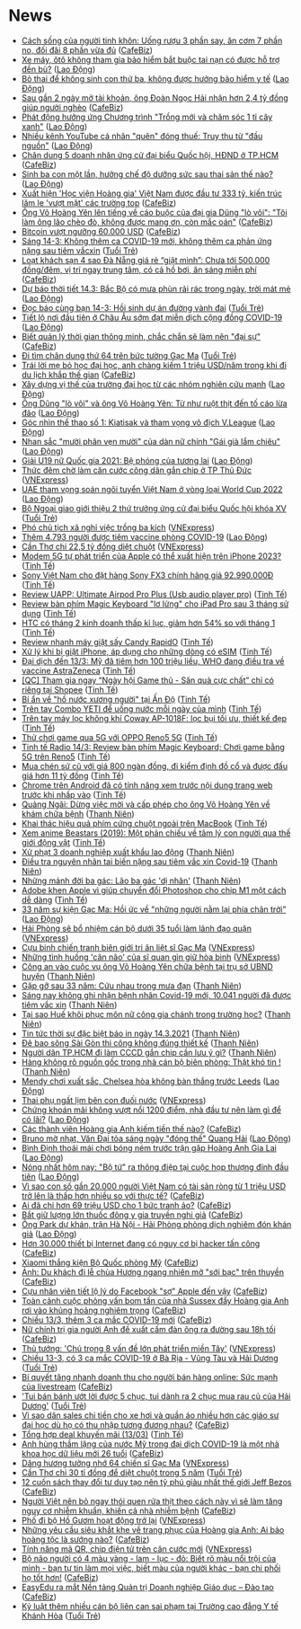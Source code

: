 # News

- [Cách sống của người tinh khôn: Uống rượu 3 phần say, ăn cơm 7 phần no, đối đãi 8 phần vừa đủ](https://cafebiz.vn/cach-song-cua-nguoi-tinh-khon-uong-ruou-3-phan-say-an-com-7-phan-no-doi-dai-8-phan-vua-du-20210313212233289.chn) ([CafeBiz](https://cafebiz.vn))
- [Xe máy, ôtô không tham gia bảo hiểm bắt buộc tai nạn có được hỗ trợ đền bù?](https://laodong.vn/xe/xe-may-oto-khong-tham-gia-bao-hiem-bat-buoc-tai-nan-co-duoc-ho-tro-den-bu-888845.ldo) ([Lao Động](https://laodong.vn))
- [Bỏ thai để không sinh con thứ ba, không được hưởng bảo hiểm y tế](https://laodong.vn/ban-doc/bo-thai-de-khong-sinh-con-thu-ba-khong-duoc-huong-bao-hiem-y-te-888230.ldo) ([Lao Động](https://laodong.vn))
- [Sau gần 2 ngày mở tài khoản, ông Đoàn Ngọc Hải nhận hơn 2,4 tỷ đồng giúp người nghèo](https://cafebiz.vn/sau-gan-2-ngay-mo-tai-khoan-ong-doan-ngoc-hai-nhan-hon-24-ty-dong-giup-nguoi-ngheo-20210314072841295.chn) ([CafeBiz](https://cafebiz.vn))
- [Phát động hưởng ứng Chương trình &quot;Trồng mới và chăm sóc 1 tỉ cây xanh&quot;](https://laodong.vn/cong-doan/phat-dong-huong-ung-chuong-trinh-trong-moi-va-cham-soc-1-ti-cay-xanh-888612.ldo) ([Lao Động](https://laodong.vn))
- [Nhiều kênh YouTube cá nhân &quot;quên&quot; đóng thuế: Truy thu từ &quot;đầu nguồn&quot;](https://laodong.vn/kinh-te/nhieu-kenh-youtube-ca-nhan-quen-dong-thue-truy-thu-tu-dau-nguon-888534.ldo) ([Lao Động](https://laodong.vn))
- [Chân dung 5 doanh nhân ứng cử đại biểu Quốc hội, HĐND ở TP.HCM](https://cafebiz.vn/chan-dung-5-doanh-nhan-ung-cu-dai-bieu-quoc-hoi-hdnd-o-tphcm-20210314072654179.chn) ([CafeBiz](https://cafebiz.vn))
- [Sinh ba con một lần, hưởng chế độ dưỡng sức sau thai sản thế nào?](https://laodong.vn/tu-van-phap-luat/sinh-ba-con-mot-lan-huong-che-do-duong-suc-sau-thai-san-the-nao-888070.ldo) ([Lao Động](https://laodong.vn))
- [Xuất hiện 'Học viện Hoàng gia' Việt Nam được đầu tư 333 tỷ, kiến trúc lăm le 'vượt mặt' các trường top](https://cafebiz.vn/xuat-hien-hoc-vien-hoang-gia-viet-nam-duoc-dau-tu-333-ty-kien-truc-lam-le-vuot-mat-cac-truong-top-20210314072352522.chn) ([CafeBiz](https://cafebiz.vn))
- [Ông Võ Hoàng Yên lên tiếng về cáo buộc của đại gia Dũng "lò vôi": "Tôi làm ông lão chèo đò, không được mang ơn, còn mắc oán"](https://cafebiz.vn/ong-vo-hoang-yen-len-tieng-ve-cao-buoc-cua-dai-gia-dung-lo-voi-toi-lam-ong-lao-cheo-do-khong-duoc-mang-on-con-mac-oan-20210314072246027.chn) ([CafeBiz](https://cafebiz.vn))
- [Bitcoin vượt ngưỡng 60.000 USD](https://cafebiz.vn/bitcoin-vuot-nguong-60000-usd-20210314072048453.chn) ([CafeBiz](https://cafebiz.vn))
- [Sáng 14-3: Không thêm ca COVID-19 mới, không thêm ca phản ứng nặng sau tiêm vắcxin](https://tuoitre.vn/sang-14-3-khong-them-ca-covid-19-moi-khong-them-ca-phan-ung-nang-sau-tiem-vacxin-20210314061142156.htm) ([Tuổi Trẻ](https://tuoitre.vn))
- [Loạt khách sạn 4 sao Đà Nẵng giá rẻ “giật mình”: Chưa tới 500.000 đồng/đêm, vị trí ngay trung tâm, có cả hồ bơi, ăn sáng miễn phí](https://cafebiz.vn/loat-khach-san-4-sao-da-nang-gia-re-giat-minh-chua-toi-500000-dong-dem-vi-tri-ngay-trung-tam-co-ca-ho-boi-an-sang-mien-phi-20210313122822276.chn) ([CafeBiz](https://cafebiz.vn))
- [Dự báo thời tiết 14.3: Bắc Bộ có mưa phùn rải rác trong ngày, trời mát mẻ](https://laodong.vn/moi-truong/du-bao-thoi-tiet-143-bac-bo-co-mua-phun-rai-rac-trong-ngay-troi-mat-me-888815.ldo) ([Lao Động](https://laodong.vn))
- [Đọc báo cùng bạn 14-3: Hồi sinh dự án đường vành đai](https://tuoitre.vn/doc-bao-cung-ban-14-3-hoi-sinh-du-an-duong-vanh-dai-20210314045141451.htm) ([Tuổi Trẻ](https://tuoitre.vn))
- [Tiết lộ nơi đầu tiên ở Châu Âu sớm đạt miễn dịch cộng đồng COVID-19](https://laodong.vn/the-gioi/tiet-lo-noi-dau-tien-o-chau-au-som-dat-mien-dich-cong-dong-covid-19-888852.ldo) ([Lao Động](https://laodong.vn))
- [Biết quản lý thời gian thông minh, chắc chắn sẽ làm nên "đại sự"](https://cafebiz.vn/biet-quan-ly-thoi-gian-thong-minh-chac-chan-se-lam-nen-dai-su-20210313115648169.chn) ([CafeBiz](https://cafebiz.vn))
- [Đi tìm chân dung thứ 64 trên bức tường Gạc Ma](https://tuoitre.vn/di-tim-chan-dung-thu-64-tren-buc-tuong-gac-ma-20210312093639093.htm) ([Tuổi Trẻ](https://tuoitre.vn))
- [Trái lời mẹ bỏ học đại học, anh chàng kiếm 1 triệu USD/năm trong khi đi du lịch khắp thế gian](https://cafebiz.vn/trai-loi-me-bo-hoc-dh-anh-chang-kiem-1-trieu-usd-nam-trong-khi-di-du-lich-khap-the-gian-20210308143744798.chn) ([CafeBiz](https://cafebiz.vn))
- [Xây dựng vị thế của trường đại học từ các nhóm nghiên cứu mạnh](https://laodong.vn/giao-duc/xay-dung-vi-the-cua-truong-dai-hoc-tu-cac-nhom-nghien-cuu-manh-888819.ldo) ([Lao Động](https://laodong.vn))
- [Ông Dũng &quot;lò vôi&quot; và ông Võ Hoàng Yên: Từ như ruột thịt đến tố cáo lừa đảo](https://laodong.vn/emagazine/ong-dung-lo-voi-va-ong-vo-hoang-yen-tu-nhu-ruot-thit-den-to-cao-lua-dao-888290.ldo) ([Lao Động](https://laodong.vn))
- [Góc nhìn thể thao số 1: Kiatisak và tham vọng vô địch V.League](https://laodong.vn/video/goc-nhin-the-thao-so-1-kiatisak-va-tham-vong-vo-dich-vleague-888598.ldo) ([Lao Động](https://laodong.vn))
- [Nhan sắc &quot;mười phân vẹn mười&quot; của dàn nữ chính &quot;Gái già lắm chiêu&quot;](https://laodong.vn/photo/nhan-sac-muoi-phan-ven-muoi-cua-dan-nu-chinh-gai-gia-lam-chieu-888747.ldo) ([Lao Động](https://laodong.vn))
- [Giải U19 nữ Quốc gia 2021: Bệ phóng của tương lai](https://laodong.vn/bong-da/giai-u19-nu-quoc-gia-2021-be-phong-cua-tuong-lai-888774.ldo) ([Lao Động](https://laodong.vn))
- [Thức đêm chờ làm căn cước công dân gắn chip ở TP Thủ Đức](https://vnexpress.net/thuc-dem-cho-lam-can-cuoc-cong-dan-gan-chip-o-tp-thu-duc-4248134.html) ([VNExpress](https://vnexpress.net))
- [UAE tham vọng soán ngôi tuyển Việt Nam ở vòng loại World Cup 2022](https://laodong.vn/video-the-thao/uae-tham-vong-soan-ngoi-tuyen-viet-nam-o-vong-loai-world-cup-2022-888770.ldo) ([Lao Động](https://laodong.vn))
- [Bộ Ngoại giao giới thiệu 2 thứ trưởng ứng cử đại biểu Quốc hội khóa XV](https://tuoitre.vn/bo-ngoai-giao-gioi-thieu-2-thu-truong-ung-cu-dai-bieu-quoc-hoi-khoa-xv-20210312171313247.htm) ([Tuổi Trẻ](https://tuoitre.vn))
- [Phó chủ tịch xã nghỉ việc trồng ba kích](https://vnexpress.net/pho-chu-tich-xa-nghi-viec-trong-ba-kich-4248074.html) ([VNExpress](https://vnexpress.net))
- [Thêm 4.793 người được tiêm vaccine phòng COVID-19](https://laodong.vn/y-te/them-4793-nguoi-duoc-tiem-vaccine-phong-covid-19-888850.ldo) ([Lao Động](https://laodong.vn))
- [Cần Thơ chi 22,5 tỷ đồng diệt chuột](https://vnexpress.net/can-tho-chi-22-5-ty-dong-diet-chuot-4248067.html) ([VNExpress](https://vnexpress.net))
- [Modem 5G tự phát triển của Apple có thể xuất hiện trên iPhone 2023?](https://tinhte.vn/thread/modem-5g-tu-phat-trien-cua-apple-co-the-xuat-hien-tren-iphone-2023.3292894/) ([Tinh Tế](https://tinhte.vn))
- [Sony Việt Nam cho đặt hàng Sony FX3 chính hãng giá 92.990.000Đ](https://tinhte.vn/thread/sony-viet-nam-cho-dat-hang-sony-fx3-chinh-hang-gia-92-990-000d.3292799/) ([Tinh Tế](https://tinhte.vn))
- [Review UAPP: Ultimate Airpod Pro Plus (Usb audio player pro)](https://tinhte.vn/thread/review-uapp-ultimate-airpod-pro-plus-usb-audio-player-pro.3292317/) ([Tinh Tế](https://tinhte.vn))
- [Review bàn phím Magic Keyboard "lơ lửng" cho iPad Pro sau 3 tháng sử dụng](https://tinhte.vn/thread/review-ban-phim-magic-keyboard-lo-lung-cho-ipad-pro-sau-3-thang-su-dung.3289706/) ([Tinh Tế](https://tinhte.vn))
- [HTC có tháng 2 kinh doanh thấp kỉ lục, giảm hơn 54% so với tháng 1](https://tinhte.vn/thread/htc-co-thang-2-kinh-doanh-thap-ki-luc-giam-hon-54-so-voi-thang-1.3290570/) ([Tinh Tế](https://tinhte.vn))
- [Review nhanh máy giặt sấy Candy RapidO](https://tinhte.vn/thread/review-nhanh-may-giat-say-candy-rapido.3288481/) ([Tinh Tế](https://tinhte.vn))
- [Xử lý khi bị giật iPhone, áp dụng cho những dòng có eSIM](https://tinhte.vn/thread/xu-ly-khi-bi-giat-iphone-ap-dung-cho-nhung-dong-co-esim.3292662/) ([Tinh Tế](https://tinhte.vn))
- [Đại dịch đến 13/3: Mỹ đã tiêm hơn 100 triệu liều, WHO đang điều tra về vaccine AstraZeneca](https://tinhte.vn/thread/dai-dich-den-13-3-my-da-tiem-hon-100-trieu-lieu-who-dang-dieu-tra-ve-vaccine-astrazeneca.3292834/) ([Tinh Tế](https://tinhte.vn))
- [[QC] Tham gia ngay “Ngày hội Game thủ - Săn quà cực chất” chỉ có riêng tại Shopee](https://tinhte.vn/thread/qc-tham-gia-ngay-ngay-hoi-game-thu-san-qua-cuc-chat-chi-co-rieng-tai-shopee.3292596/) ([Tinh Tế](https://tinhte.vn))
- [Bí ẩn về "hồ nước xương người" tại Ấn Độ](https://tinhte.vn/thread/bi-an-ve-ho-nuoc-xuong-nguoi-tai-an-do.3286108/) ([Tinh Tế](https://tinhte.vn))
- [Trên tay Combo YETI để uống nước mỗi ngày của mình](https://tinhte.vn/thread/tren-tay-combo-yeti-de-uong-nuoc-moi-ngay-cua-minh.3292826/) ([Tinh Tế](https://tinhte.vn))
- [Trên tay máy lọc không khí Coway AP-1018F: lọc bụi tối ưu, thiết kế đẹp](https://tinhte.vn/thread/tren-tay-may-loc-khong-khi-coway-ap-1018f-loc-bui-toi-uu-thiet-ke-dep.3292107/) ([Tinh Tế](https://tinhte.vn))
- [Thử chơi game qua 5G với OPPO Reno5 5G](https://tinhte.vn/thread/thu-choi-game-qua-5g-voi-oppo-reno5-5g.3291272/) ([Tinh Tế](https://tinhte.vn))
- [Tinh tế Radio 14/3: Review bàn phím Magic Keyboard; Chơi game bằng 5G trên Reno5](https://tinhte.vn/thread/tinh-te-radio-14-3-review-ban-phim-magic-keyboard-choi-game-bang-5g-tren-reno5.3293010/) ([Tinh Tế](https://tinhte.vn))
- [Mua chén sứ cũ với giá 800 ngàn đồng, đi kiểm định đồ cổ và được đấu giá hơn 11 tỷ đồng](https://tinhte.vn/thread/mua-chen-su-cu-voi-gia-800-ngan-dong-di-kiem-dinh-do-co-va-duoc-dau-gia-hon-11-ty-dong.3286905/) ([Tinh Tế](https://tinhte.vn))
- [Chrome trên Android đã có tính năng xem trước nội dung trang web trước khi nhấp vào](https://tinhte.vn/thread/chrome-tren-android-da-co-tinh-nang-xem-truoc-noi-dung-trang-web-truoc-khi-nhap-vao.3292385/) ([Tinh Tế](https://tinhte.vn))
- [Quảng Ngãi: Dừng việc mời và cấp phép cho ông Võ Hoàng Yên về khám chữa bệnh](https://thanhnien.vn/thoi-su/quang-ngai-dung-viec-moi-va-cap-phep-cho-ong-vo-hoang-yen-ve-kham-chua-benh-1353763.html) ([Thanh Niên](https://thanhnien.vn))
- [Khai thác hiệu quả phím cứng chuột ngoài trên MacBook](https://tinhte.vn/thread/khai-thac-hieu-qua-phim-cung-chuot-ngoai-tren-macbook.3292589/) ([Tinh Tế](https://tinhte.vn))
- [Xem anime Beastars (2019): Một phản chiếu về tâm lý con người qua thế giới động vật](https://tinhte.vn/thread/xem-anime-beastars-2019-mot-phan-chieu-ve-tam-ly-con-nguoi-qua-the-gioi-dong-vat.3289695/) ([Tinh Tế](https://tinhte.vn))
- [Xử phạt 3 doanh nghiệp xuất khẩu lao động](https://thanhnien.vn/thoi-su/xu-phat-3-doanh-nghiep-xuat-khau-lao-dong-1353753.html) ([Thanh Niên](https://thanhnien.vn))
- [Điều tra nguyên nhân tai biến nặng sau tiêm vắc xin Covid-19](https://thanhnien.vn/thoi-su/dieu-tra-nguyen-nhan-tai-bien-nang-sau-tiem-vac-xin-covid-19-1353755.html) ([Thanh Niên](https://thanhnien.vn))
- [Những mảnh đời ba gác: Lão ba gác 'dị nhân'](https://thanhnien.vn/thoi-su/nhung-manh-doi-ba-gac-lao-ba-gac-di-nhan-1353571.html) ([Thanh Niên](https://thanhnien.vn))
- [Adobe khen Apple vì giúp chuyển đổi Photoshop cho chip M1 một cách dễ dàng](https://tinhte.vn/thread/adobe-khen-apple-vi-giup-chuyen-doi-photoshop-cho-chip-m1-mot-cach-de-dang.3292500/) ([Tinh Tế](https://tinhte.vn))
- [33 năm sự kiện Gạc Ma: Hồi ức về &quot;những người nằm lại phía chân trời”](https://laodong.vn/video/33-nam-su-kien-gac-ma-hoi-uc-ve-nhung-nguoi-nam-lai-phia-chan-troi-888765.ldo) ([Lao Động](https://laodong.vn))
- [Hải Phòng sẽ bổ nhiệm cán bộ dưới 35 tuổi làm lãnh đạo quận](https://vnexpress.net/hai-phong-se-bo-nhiem-can-bo-duoi-35-tuoi-lam-lanh-dao-quan-4248103.html) ([VNExpress](https://vnexpress.net))
- [Cựu binh chiến tranh biên giới tri ân liệt sĩ Gạc Ma](https://vnexpress.net/cuu-binh-chien-tranh-bien-gioi-tri-an-liet-si-gac-ma-4247978.html) ([VNExpress](https://vnexpress.net))
- [​Những tình huống 'cân não' của sĩ quan gìn giữ hòa bình](https://vnexpress.net/nhung-tinh-huong-can-nao-cua-si-quan-gin-giu-hoa-binh-4247821.html) ([VNExpress](https://vnexpress.net))
- [Công an vào cuộc vụ ông Võ Hoàng Yên chữa bệnh tại trụ sở UBND huyện](https://thanhnien.vn/thoi-su/cong-an-vao-cuoc-vu-ong-vo-hoang-yen-chua-benh-tai-tru-so-ubnd-huyen-1353567.html) ([Thanh Niên](https://thanhnien.vn))
- [Gặp gỡ sau 33 năm: Cứu nhau trong mưa đạn](https://thanhnien.vn/thoi-su/gap-go-sau-33-nam-cuu-nhau-trong-mua-dan-1353568.html) ([Thanh Niên](https://thanhnien.vn))
- [Sáng nay không ghi nhận bệnh nhân Covid-19 mới, 10.041 người đã được tiêm vắc xin](https://thanhnien.vn/thoi-su/sang-nay-khong-ghi-nhan-benh-nhan-covid-19-moi-10041-nguoi-da-duoc-tiem-vac-xin-1353769.html) ([Thanh Niên](https://thanhnien.vn))
- [Tại sao Huế khôi phục môn nữ công gia chánh trong trường học?](https://thanhnien.vn/thoi-su/tai-sao-hue-khoi-phuc-mon-nu-cong-gia-chanh-trong-truong-hoc-1353743.html) ([Thanh Niên](https://thanhnien.vn))
- [Tin tức thời sự đặc biệt báo in ngày 14.3.2021](https://thanhnien.vn/thoi-su/tin-tuc-thoi-su-dac-biet-bao-in-ngay-1432021-1353765.html) ([Thanh Niên](https://thanhnien.vn))
- [Đê bao sông Sài Gòn thi công không đúng thiết kế](https://thanhnien.vn/thoi-su/de-bao-song-sai-gon-thi-cong-khong-dung-thiet-ke-1353566.html) ([Thanh Niên](https://thanhnien.vn))
- [Người dân TP.HCM đi làm CCCD gắn chip cần lưu ý gì?](https://thanhnien.vn/thoi-su/nguoi-dan-tphcm-di-lam-cccd-gan-chip-can-luu-y-gi-1353741.html) ([Thanh Niên](https://thanhnien.vn))
- [Hàng không rõ nguồn gốc trong nhà cán bộ biên phòng: Thật khó tin !](https://thanhnien.vn/thoi-su/hang-khong-ro-nguon-goc-trong-nha-can-bo-bien-phong-that-kho-tin-1353570.html) ([Thanh Niên](https://thanhnien.vn))
- [Mendy chơi xuất sắc, Chelsea hòa không bàn thắng trước Leeds](https://laodong.vn/bong-da-quoc-te/mendy-choi-xuat-sac-chelsea-hoa-khong-ban-thang-truoc-leeds-888836.ldo) ([Lao Động](https://laodong.vn))
- [Thai phụ ngất lịm bên con đuối nước](https://vnexpress.net/thai-phu-ngat-lim-ben-con-duoi-nuoc-4248115.html) ([VNExpress](https://vnexpress.net))
- [Chứng khoán mãi không vượt nổi 1200 điểm, nhà đầu tư nên làm gì để có lãi?](https://laodong.vn/kinh-te/chung-khoan-mai-khong-vuot-noi-1200-diem-nha-dau-tu-nen-lam-gi-de-co-lai-888835.ldo) ([Lao Động](https://laodong.vn))
- [Các thành viên Hoàng gia Anh kiếm tiền thế nào?](https://cafebiz.vn/cac-thanh-vien-hoang-gia-anh-kiem-tien-the-nao-20210313192125837.chn) ([CafeBiz](https://cafebiz.vn))
- [Bruno mờ nhạt, Văn Đại tỏa sáng ngày &quot;đóng thế&quot; Quang Hải](https://laodong.vn/photo/bruno-mo-nhat-van-dai-toa-sang-ngay-dong-the-quang-hai-888823.ldo) ([Lao Động](https://laodong.vn))
- [Bình Định thoải mái chơi bóng ném trước trận gặp Hoàng Anh Gia Lai](https://laodong.vn/photo/binh-dinh-thoai-mai-choi-bong-nem-truoc-tran-gap-hoang-anh-gia-lai-888812.ldo) ([Lao Động](https://laodong.vn))
- [Nóng nhất hôm nay: &quot;Bộ tứ&quot; ra thông điệp tại cuộc họp thượng đỉnh đầu tiên](https://laodong.vn/video-the-gioi/nong-nhat-hom-nay-bo-tu-ra-thong-diep-tai-cuoc-hop-thuong-dinh-dau-tien-888811.ldo) ([Lao Động](https://laodong.vn))
- [Vì sao con số gần 20.000 người Việt Nam có tài sản ròng từ 1 triệu USD trở lên là thấp hơn nhiều so với thực tế?](https://cafebiz.vn/vi-sao-con-so-gan-20000-nguoi-viet-nam-co-tai-san-rong-tu-1-trieu-usd-tro-len-la-thap-hon-nhieu-so-voi-thuc-te-20210313204632486.chn) ([CafeBiz](https://cafebiz.vn))
- [Ai đã chi hơn 69 triệu USD cho 1 bức tranh ảo?](https://cafebiz.vn/ai-da-chi-hon-69-trieu-usd-cho-1-buc-tranh-ao-20210313194111332.chn) ([CafeBiz](https://cafebiz.vn))
- [Bắt giữ lượng lớn thuốc đông y gia truyền nghi giả](https://cafebiz.vn/bat-giu-luong-lon-thuoc-dong-y-gia-truyen-nghi-gia-20210313192422265.chn) ([CafeBiz](https://cafebiz.vn))
- [Ông Park dự khán, trận Hà Nội - Hải Phòng phòng dịch nghiêm đón khán giả](https://laodong.vn/photo/ong-park-du-khan-tran-ha-noi-hai-phong-phong-dich-nghiem-don-khan-gia-888808.ldo) ([Lao Động](https://laodong.vn))
- [Hơn 30.000 thiết bị Internet đang có nguy cơ bị hacker tấn công](https://cafebiz.vn/hon-30000-thiet-bi-internet-dang-co-nguy-co-bi-hacker-tan-cong-20210313191730562.chn) ([CafeBiz](https://cafebiz.vn))
- [Xiaomi thắng kiện Bộ Quốc phòng Mỹ](https://cafebiz.vn/xiaomi-thang-kien-bo-quoc-phong-my-20210313191436521.chn) ([CafeBiz](https://cafebiz.vn))
- [Ảnh: Du khách đi lễ chùa Hương ngang nhiên mở "sới bạc" trên thuyền](https://cafebiz.vn/anh-du-khach-di-le-chua-huong-ngang-nhien-mo-soi-bac-tren-thuyen-20210313190406149.chn) ([CafeBiz](https://cafebiz.vn))
- [Cựu nhân viên tiết lộ lý do Facebook "sợ" Apple đến vậy](https://cafebiz.vn/cuu-nhan-vien-tiet-lo-ly-do-facebook-so-apple-den-vay-20210313190540094.chn) ([CafeBiz](https://cafebiz.vn))
- [Toàn cảnh cuộc phỏng vấn bom tấn của nhà Sussex đẩy Hoàng gia Anh rơi vào khủng hoảng nghiêm trọng](https://cafebiz.vn/toan-canh-cuoc-phong-van-bom-tan-cua-nha-sussex-day-hoang-gia-anh-roi-vao-khung-hoang-nghiem-trong-20210313190732235.chn) ([CafeBiz](https://cafebiz.vn))
- [Chiều 13/3, thêm 3 ca mắc COVID-19 mới](https://cafebiz.vn/chieu-13-3-them-3-ca-mac-covid-19-moi-2021031319004738.chn) ([CafeBiz](https://cafebiz.vn))
- [Nữ chính trị gia người Anh đề xuất cấm đàn ông ra đường sau 18h tối](https://cafebiz.vn/nu-chinh-tri-gia-nguoi-anh-de-xuat-cam-dan-ong-ra-duong-sau-18h-toi-20210313153352198.chn) ([CafeBiz](https://cafebiz.vn))
- [Thủ tướng: 'Chú trọng 8 vấn đề lớn phát triển miền Tây'](https://vnexpress.net/thu-tuong-chu-trong-8-van-de-lon-phat-trien-mien-tay-4248012.html) ([VNExpress](https://vnexpress.net))
- [Chiều 13-3, có 3 ca mắc COVID-19 ở Bà Rịa - Vũng Tàu và Hải Dương](https://tuoitre.vn/chieu-13-3-co-3-ca-mac-covid-19-o-ba-ria-vung-tau-va-hai-duong-20210312061133459.htm) ([Tuổi Trẻ](https://tuoitre.vn))
- [Bí quyết tăng nhanh doanh thu cho người bán hàng online: Sức mạnh của livestream](https://cafebiz.vn/bi-quyet-tang-nhanh-doanh-thu-cho-nguoi-ban-hang-online-suc-manh-cua-livestream-20210313134547402.chn) ([CafeBiz](https://cafebiz.vn))
- ['Tui bán bánh ướt lời được 5 chục, tui dành ra 2 chục mua rau củ của Hải Dương'](https://tuoitre.vn/tui-ban-banh-uot-loi-duoc-5-chuc-tui-danh-ra-2-chuc-mua-rau-cu-cua-hai-duong-20210313160720447.htm) ([Tuổi Trẻ](https://tuoitre.vn))
- [Vì sao dân sales chi tiền cho xe hơi và quần áo nhiều hơn các giáo sư đại học dù họ có thu nhập tương đương nhau?](https://cafebiz.vn/vi-sao-cac-luat-su-dan-sales-chi-tien-cho-xe-hoi-va-quan-ao-nhieu-hon-cac-giao-su-dai-hoc-du-ho-co-thu-nhap-tuong-duong-nhau-2021031311041795.chn) ([CafeBiz](https://cafebiz.vn))
- [Tổng hợp deal khuyến mãi (13/03)](https://tinhte.vn/thread/tong-hop-deal-khuyen-mai-13-03.3292640/) ([Tinh Tế](https://tinhte.vn))
- [Anh hùng thầm lặng của nước Mỹ trong đại dịch COVID-19 là một nhà khoa học dữ liệu mới 26 tuổi](https://cafebiz.vn/anh-hung-tham-lang-cua-nuoc-my-trong-dai-dich-covid-19-la-mot-nha-khoa-hoc-du-lieu-moi-26-tuoi-20210313114337711.chn) ([CafeBiz](https://cafebiz.vn))
- [Dâng hương tưởng nhớ 64 chiến sĩ Gạc Ma](https://vnexpress.net/dang-huong-tuong-nho-64-chien-si-gac-ma-4248008.html) ([VNExpress](https://vnexpress.net))
- [Cần Thơ chi 30 tỉ đồng để diệt chuột trong 5 năm](https://tuoitre.vn/can-tho-chi-30-ti-dong-de-diet-chuot-trong-5-nam-20210313144711782.htm) ([Tuổi Trẻ](https://tuoitre.vn))
- [12 cuốn sách thay đổi tư duy tạo nên tỷ phú giàu nhất thế giới Jeff Bezos](https://cafebiz.vn/12-cuon-sach-thay-doi-tu-duy-tao-nen-ty-phu-giau-nhat-the-gioi-jeff-bezos-20210308005724083.chn) ([CafeBiz](https://cafebiz.vn))
- [Người Việt nên bỏ ngay thói quen rửa thịt theo cách này vì sẽ làm tăng nguy cơ nhiễm khuẩn, khiến cả nhà nhiễm bệnh](https://cafebiz.vn/nguoi-viet-nen-bo-ngay-thoi-quen-rua-thit-theo-cach-nay-vi-se-lam-tang-nguy-co-nhiem-khuan-khien-ca-nha-nhiem-benh-20210313114038264.chn) ([CafeBiz](https://cafebiz.vn))
- [Phố đi bộ Hồ Gươm hoạt động trở lại](https://vnexpress.net/pho-di-bo-ho-guom-hoat-dong-tro-lai-4248000.html) ([VNExpress](https://vnexpress.net))
- [Những yêu cầu siêu khắt khe về trang phục của Hoàng gia Anh: Ai bảo hoàng tộc là sướng nào?](https://cafebiz.vn/nhung-yeu-cau-sieu-khat-khe-ve-trang-phuc-cua-hoang-gia-anh-ai-bao-hoang-toc-la-suong-nao-20210313113728206.chn) ([CafeBiz](https://cafebiz.vn))
- [Tính năng mã QR, chip điện tử trên căn cước mới](https://vnexpress.net/tinh-nang-ma-qr-chip-dien-tu-tren-can-cuoc-moi-4247942.html) ([VNExpress](https://vnexpress.net))
- [Bộ não người có 4 màu vàng - lam - lục - đỏ: Biết rõ màu nổi trội của mình - bạn  tự tin làm mọi việc, biết màu của người khác - bạn chi phối họ tốt hơn!](https://cafebiz.vn/bo-nao-nguoi-co-4-mau-vang-lam-luc-do-biet-ro-mau-noi-troi-cua-minh-ban-tu-tin-lam-moi-viec-biet-mau-cua-nguoi-khac-ban-chi-phoi-ho-tot-hon-20210308193747804.chn) ([CafeBiz](https://cafebiz.vn))
- [EasyEdu ra mắt Nền tảng Quản trị Doanh nghiệp Giáo dục – Đào tạo](https://cafebiz.vn/easyedu-ra-mat-nen-tang-quan-tri-doanh-nghiep-giao-duc-dao-tao-20210313104222339.chn) ([CafeBiz](https://cafebiz.vn))
- [Kỷ luật thêm nhiều cán bộ liên can sai phạm tại Trường cao đẳng Y tế Khánh Hòa](https://tuoitre.vn/ky-luat-them-nhieu-can-bo-lien-can-sai-pham-tai-truong-cao-dang-y-te-khanh-hoa-2021031315055612.htm) ([Tuổi Trẻ](https://tuoitre.vn))
